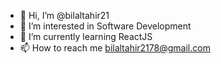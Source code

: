 - 👋 Hi, I’m @bilaltahir21
- 👀 I’m interested in Software Development
- 🌱 I’m currently learning ReactJS
- 📫 How to reach me bilaltahir2178@gmail.com

<!---
bilaltahir21/bilaltahir21 is a ✨ special ✨ repository because its `README.md` (this file) appears on your GitHub profile.
You can click the Preview link to take a look at your changes.
--->
